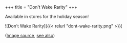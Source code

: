 +++
title = "Don't Wake Rarity"
+++

Available in stores for the holiday season!

![Don't Wake Rarity]({{< relurl "dont-wake-rarity.png" >}})

([Image source](https://i.imgur.com/YZNoj9b.png), [see also](https://twitter.com/RiffPonies/status/1335340197630926851))